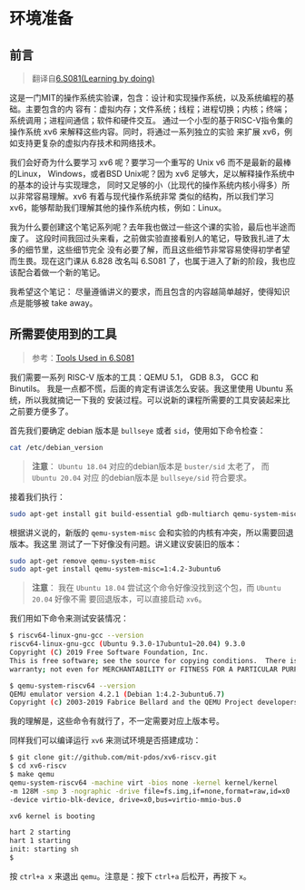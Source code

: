 # 环境准备

## 前言

> 翻译自[6.S081(Learning by doing)](https://pdos.csail.mit.edu/6.828/2020/overview.html)

这是一门MIT的操作系统实验课，包含：设计和实现操作系统，以及系统编程的基础。主要包含的内
容有：虚拟内存；文件系统；线程；进程切换；内核；终端；系统调用；进程间通信；软件和硬件交互。
通过一个小型的基于RISC-V指令集的操作系统 xv6 来解释这些内容。同时，将通过一系列独立的实验
来扩展 xv6，例如支持更复杂的虚拟内存技术和网络技术。

我们会好奇为什么要学习 xv6 呢？要学习一个重写的 Unix v6 而不是最新的最棒的Linux，
Windows，或者BSD Unix呢？因为 xv6 足够大，足以解释操作系统中的基本的设计与实现理念，
同时又足够的小（比现代的操作系统内核小得多）所以非常容易理解。xv6 有着与现代操作系统非常
类似的结构，所以我们学习 xv6，能够帮助我们理解其他的操作系统内核，例如：Linux。

我为什么要创建这个笔记系列呢？去年我也做过一些这个课的实验，最后也半途而废了。
这段时间我回过头来看，之前做实验直接看别人的笔记，导致我扎进了太多的细节里，这些细节完全
没有必要了解，而且这些细节非常容易使得初学者望而生畏。现在这门课从 6.828 改名叫 6.S081
了，也属于进入了新的阶段，我也应该配合着做一个新的笔记。

我希望这个笔记： 
尽量遵循讲义的要求，而且包含的内容越简单越好，使得知识点是能够被 take away。

## 所需要使用到的工具

> 参考：[Tools Used in 6.S081](https://pdos.csail.mit.edu/6.828/2020/tools.html)

我们需要一系列 RISC-V 版本的工具：QEMU 5.1， GDB 8.3， GCC 和 Binutils。
我是一点都不慌，后面的肯定有讲该怎么安装。我这里使用 Ubuntu 系统，所以我就摘记一下我的
安装过程。可以说新的课程所需要的工具安装起来比之前要方便多了。

首先我们要确定 debian 版本是 `bullseye` 或者 `sid`，使用如下命令检查：

```bash
cat /etc/debian_version
```

> **注意**： `Ubuntu 18.04` 对应的debian版本是 `buster/sid` 太老了， 而 `Ubuntu 20.04` 对应
的debian版本是 `bullseye/sid` 符合要求。

接着我们执行：

```bash
sudo apt-get install git build-essential gdb-multiarch qemu-system-misc gcc-riscv64-linux-gnu binutils-riscv64-linux-gnu 
```

根据讲义说的，新版的 `qemu-system-misc` 会和实验的内核有冲突，所以需要回退版本。我这里
测试了一下好像没有问题。讲义建议安装旧的版本：

```bash
sudo apt-get remove qemu-system-misc
sudo apt-get install qemu-system-misc=1:4.2-3ubuntu6
```

> **注意**： 我在 `Ubuntu 18.04` 尝试这个命令好像没找到这个包，而 `Ubuntu 20.04` 好像不需
要回退版本，可以直接启动 `xv6`。

我们用如下命令来测试安装情况：

```bash
$ riscv64-linux-gnu-gcc --version
riscv64-linux-gnu-gcc (Ubuntu 9.3.0-17ubuntu1~20.04) 9.3.0
Copyright (C) 2019 Free Software Foundation, Inc.
This is free software; see the source for copying conditions.  There is NO
warranty; not even for MERCHANTABILITY or FITNESS FOR A PARTICULAR PURPOSE.

$ qemu-system-riscv64 --version
QEMU emulator version 4.2.1 (Debian 1:4.2-3ubuntu6.7)
Copyright (c) 2003-2019 Fabrice Bellard and the QEMU Project developers
```

我的理解是，这些命令有就行了，不一定需要对应上版本号。

同样我们可以编译运行 `xv6` 来测试环境是否搭建成功：

```bash
$ git clone git://github.com/mit-pdos/xv6-riscv.git
$ cd xv6-riscv
$ make qemu
qemu-system-riscv64 -machine virt -bios none -kernel kernel/kernel 
-m 128M -smp 3 -nographic -drive file=fs.img,if=none,format=raw,id=x0 
-device virtio-blk-device, drive=x0,bus=virtio-mmio-bus.0

xv6 kernel is booting

hart 2 starting
hart 1 starting
init: starting sh
$
```

按 `ctrl+a x` 来退出 `qemu`。注意是：按下 `ctrl+a` 后松开，再按下 `x`。